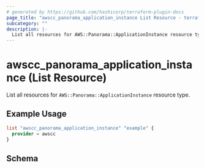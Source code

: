 ```yaml
---
# generated by https://github.com/hashicorp/terraform-plugin-docs
page_title: "awscc_panorama_application_instance List Resource - terraform-provider-awscc"
subcategory: ""
description: |-
  List all resources for AWS::Panorama::ApplicationInstance resource type.
---
```


# awscc_panorama_application_instance (List Resource)

List all resources for `AWS::Panorama::ApplicationInstance` resource type.

## Example Usage

```terraform
list "awscc_panorama_application_instance" "example" {
  provider = awscc
}
```

<!-- schema generated by tfplugindocs -->
## Schema
